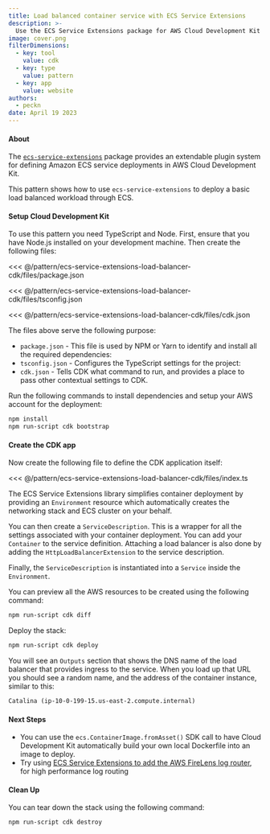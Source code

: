 ```yaml
---
title: Load balanced container service with ECS Service Extensions
description: >-
  Use the ECS Service Extensions package for AWS Cloud Development Kit to deploy a simple load balanced web container.
image: cover.png
filterDimensions:
  - key: tool
    value: cdk
  - key: type
    value: pattern
  - key: app
    value: website
authors:
  - peckn
date: April 19 2023
---
```


#### About

The [`ecs-service-extensions`](https://www.npmjs.com/package/@aws-cdk-containers/ecs-service-extensions) package provides an extendable plugin system for defining Amazon ECS service deployments in AWS Cloud Development Kit.

This pattern shows how to use `ecs-service-extensions` to deploy a basic load balanced workload through ECS.

#### Setup Cloud Development Kit

To use this pattern you need TypeScript and Node. First, ensure that you have Node.js installed on your development machine. Then create the following files:

<tabs>
<tab label="package.json">

<<< @/pattern/ecs-service-extensions-load-balancer-cdk/files/package.json

</tab>

<tab label='tsconfig.json'>

<<< @/pattern/ecs-service-extensions-load-balancer-cdk/files/tsconfig.json

</tab>

<tab label='cdk.json'>

<<< @/pattern/ecs-service-extensions-load-balancer-cdk/files/cdk.json

</tab>
</tabs>

The files above serve the following purpose:

- `package.json` - This file is used by NPM or Yarn to identify and install all the required dependencies:
- `tsconfig.json` - Configures the TypeScript settings for the project:
- `cdk.json` - Tells CDK what command to run, and provides a place to pass other contextual settings to CDK.

Run the following commands to install dependencies and setup your AWS account for the deployment:

```sh
npm install
npm run-script cdk bootstrap
```

#### Create the CDK app

Now create the following file to define the CDK application itself:

<<< @/pattern/ecs-service-extensions-load-balancer-cdk/files/index.ts

The ECS Service Extensions library simplifies container deployment
by providing an `Environment` resource which automatically creates the networking stack and ECS cluster on your behalf.

You can then create a `ServiceDescription`. This is a wrapper for all the settings associated with your container deployment. You can add your `Container` to the service definition. Attaching a load balancer is also done by adding the `HttpLoadBalancerExtension` to the service description.

Finally, the `ServiceDescription` is instantiated into a `Service` inside the `Environment`.

You can preview all the AWS resources to be created using the following command:

```sh
npm run-script cdk diff
```

Deploy the stack:

```sh
npm run-script cdk deploy
```

You will see an `Outputs` section that shows the DNS name of the load balancer that provides ingress to the service. When you load up that URL you should see a random name, and the address of the container instance, similar to this:

```txt
Catalina (ip-10-0-199-15.us-east-2.compute.internal)
```

#### Next Steps

* You can use the `ecs.ContainerImage.fromAsset()` SDK call to have Cloud Development Kit automatically build your own local Dockerfile into an image to deploy.
* Try using [ECS Service Extensions to add the AWS FireLens log router](/ecs-service-extensions-firelens-cdk), for high performance log routing

#### Clean Up

You can tear down the stack using the following command:

```sh
npm run-script cdk destroy
```